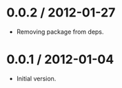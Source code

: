 
0.0.2 / 2012-01-27 
==================

  * Removing package from deps.

0.0.1 / 2012-01-04 
==================

  * Initial version.